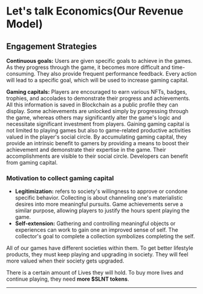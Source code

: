 # Let's talk Economics(Our Revenue Model)

## Engagement Strategies

**Continuous goals:** Users are given specific goals to achieve in the games. As they progress through the game, it becomes more difficult and time-consuming. They also provide frequent performance feedback. Every action will lead to a specific goal, which will be used to increase gaming capital.

**Gaming capitals:** Players are encouraged to earn various NFTs, badges, trophies, and accolades to demonstrate their progress and achievements. All this information is saved in Blockchain as a public profile they can display. Some achievements are unlocked simply by progressing through the game, whereas others may significantly alter the game's logic and necessitate significant investment from players. Gaining gaming capital is not limited to playing games but also to game-related productive activities valued in the player's social circle. By accumulating gaming capital, they provide an intrinsic benefit to gamers by providing a means to boost their achievement and demonstrate their expertise in the game. Their accomplishments are visible to their social circle. Developers can benefit from gaming capital.

### Motivation to collect gaming capital

* **Legitimization:** refers to society's willingness to approve or condone specific behavior. Collecting is about channeling one's materialistic desires into more meaningful pursuits. Game achievements serve a similar purpose, allowing players to justify the hours spent playing the game.
* **Self-extension:** Gathering and controlling meaningful objects or experiences can work to gain one an improved sense of self. The collector's goal to complete a collection symbolizes completing the self.

All of our games have different societies within them. To get better lifestyle products, they must keep playing and upgrading in society. They will feel more valued when their society gets upgraded.

There is a certain amount of Lives they will hold. To buy more lives and continue playing, they need **more $SLNT tokens**.

****
